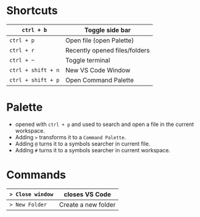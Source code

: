 # Shortcuts
| `ctrl + b`         | Toggle side bar               |
| ------------------ | ----------------------------- |
| `ctrl + p`         | Open file (open Palette)      |
| `ctrl + r`         | Recently opened files/folders |
| `ctrl + ~`         | Toggle terminal               |
| `ctrl + shift + n` | New VS Code Window            |
| `ctrl + shift + p` | Open Command Palette          |
# Palette
* opened with `ctrl + p` and used to search and open a file in the current workspace.
* Adding `>` transforms it to a `Command Palette`.
* Adding `@` turns it to a symbols searcher in current file.
* Adding `#` turns it to a symbols searcher in current workspace.
# Commands

| `> Close window` | closes VS Code      |
| ---------------- | ------------------- |
| `> New Folder`   | Create a new folder |
